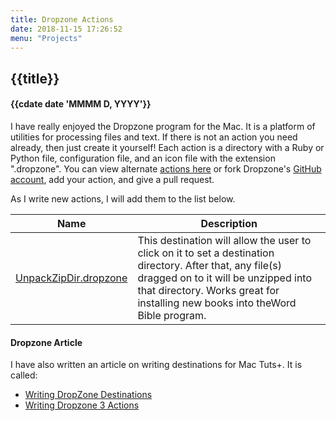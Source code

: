 ```yaml
---
title: Dropzone Actions
date: 2018-11-15 17:26:52
menu: "Projects"
---
```

## {{title}}
#### {{cdate date 'MMMM D, YYYY'}}


I have really enjoyed the Dropzone program for the Mac. It is a platform of utilities for processing files and text. If there is not an action you need already, then just create it yourself! Each action is a directory with a Ruby or Python file, configuration file, and an icon file with the extension ".dropzone". You can view alternate [actions here](http://aptonic.com/extend.php) or fork Dropzone's [GitHub account](https://github.com/aptonic/dropzone-user-scripts), add your action, and give a pull request.

As I write new actions, I will add them to the list below.

| Name | Description |
| ---- | ----------- |
| [UnpackZipDir.dropzone](https://github.com/aptonic/dropzone-user-scripts/blob/master/UnpackZiptoDir.dropzone) | This destination will allow the user to click on it to set a destination directory. After that, any file(s) dragged on to it will be unzipped into that directory. Works great for installing new books into theWord Bible program. |

#### Dropzone Article

I have also written an article on writing destinations for Mac Tuts+. It is called:

- [Writing DropZone Destinations](http://computers.tutsplus.com/tutorials/writing-destinations-for-dropzone--mac-61180)
- [Writing Dropzone 3 Actions](http://computers.tutsplus.com/tutorials/writing-dropzone-3-actions--cms-21590)


